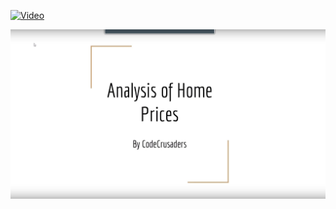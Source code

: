 
[![Video](https://drive.google.com/uc?export=view&id=1DihasZV3VY5F6-409ASkGFQIlAeepjZj)](https://drive.google.com/file/d/1DihasZV3VY5F6-409ASkGFQIlAeepjZj/view)

[![Video Preview](vid_preview.JPG)](https://drive.google.com/file/d/1DihasZV3VY5F6-409ASkGFQIlAeepjZj/view)
